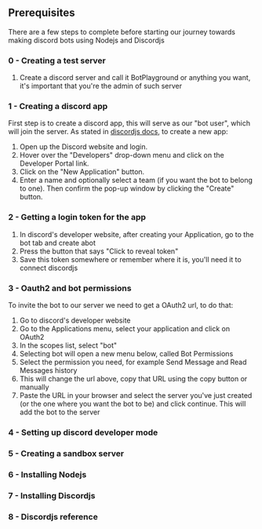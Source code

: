 ## Prerequisites

There are a few steps to complete before starting our journey towards making discord bots 
using Nodejs and Discordjs

### 0 - Creating a test server

1. Create a discord server and call it BotPlayground or anything you want, it's important that you're the
admin of such server

### 1 - Creating a discord app

First step is to create a discord app, this will serve as our "bot user", which will
join the server. As stated in [discordjs docs](https://discordjs.guide/preparations/setting-up-a-bot-application.html#creating-your-bot), to create a new app:

1. Open up the Discord website and login.
2. Hover over the "Developers" drop-down menu and click on the Developer Portal link.
3. Click on the "New Application" button.
4. Enter a name and optionally select a team (if you want the bot to belong to one). Then confirm the pop-up window by clicking the "Create" button.

### 2 - Getting a login token for the app

1. In discord's developer website, after creating your Application, go to  the bot tab and create  abot
2. Press the button that says "Click to reveal token"
3. Save this token somewhere or remember where it is, you'll need it to connect discordjs

### 3 - Oauth2 and bot permissions
To invite the bot to our server we need to get a OAuth2 url, to do that:
1. Go to discord's developer website
2. Go to the Applications menu, select your application and click on OAuth2
3. In the scopes list, select "bot"
4. Selecting bot will open a new menu below, called Bot Permissions
5. Select the permission you need, for example Send Message and Read Messages history
6. This will change the url above, copy that URL using the copy button or manually
7. Paste the URL in your browser and select the server you've just created (or the one where you want the bot to be)
and click continue. This will add the bot to the server
   
### 4 - Setting up discord developer mode
### 5 - Creating a sandbox server
### 6 - Installing Nodejs
### 7 - Installing Discordjs
### 8 - Discordjs reference
